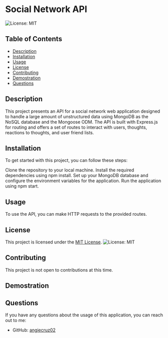 # Social Network API
  ![License: MIT](https://img.shields.io/badge/License-MIT-yellow.svg)
  
## Table of Contents

- [Description](#description)
- [Installation](#installation)
- [Usage](#usage)
- [License](#license)
- [Contributing](#contributing)
- [Demostration](#demostration)
- [Questions](#questions)

## Description

This project presents an API for a social network web application designed to handle a large amount of unstructured data using MongoDB as the NoSQL database and the Mongoose ODM. The API is built with Express.js for routing and offers a set of routes to interact with users, thoughts, reactions to thoughts, and user friend lists.


## Installation

To get started with this project, you can follow these steps:

Clone the repository to your local machine.
Install the required dependencies using npm install.
Set up your MongoDB database and configure the environment variables for the application.
Run the application using npm start.

## Usage

To use the API, you can make HTTP requests to the provided routes.

## License
    
This project is licensed under the [MIT License](https://opensource.org/licenses/MIT). ![License: MIT](https://img.shields.io/badge/License-MIT-yellow.svg)

## Contributing

This project is not open to contributions at this time. 

 ## Demostration


## Questions

If you have any questions about the usage of this application, you can reach out to me:

- GitHub: [angiecruz02](https://github.com/angiecruz02)


 